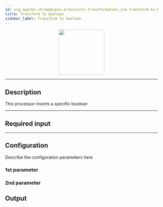 ```yaml
---
id: org.apache.streampipes.processors.transformation.jvm.transform-to-boolean
title: Transform to boolean
sidebar_label: Transform to boolean
---
```




<p align="center"> 
    <img src="/docs/img/pipeline-elements/org.apache.streampipes.processors.transformation.jvm.transform-to-boolean/icon.png" width="150px;" class="pe-image-documentation"/>
</p>

***

## Description

This processor inverts a specific boolean

***

## Required input


***

## Configuration

Describe the configuration parameters here

### 1st parameter


### 2nd parameter

## Output